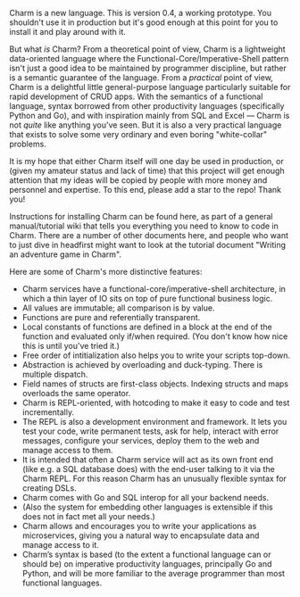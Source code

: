 Charm is a new language. This is version 0.4, a working prototype. You shouldn't use it in production but it's good enough at this point for you to install it and play around with it.

But what *is* Charm? From a theoretical point of view, Charm is a lightweight data-oriented language where the Functional-Core/Imperative-Shell pattern isn't just a good idea to be maintained by programmer discipline, but rather is a semantic guarantee of the language. From a *practical* point of view, Charm is a delightful little general-purpose language particularly suitable for rapid development of CRUD apps. With the semantics of a functional language, syntax borrowed from other productivity languages (specifically Python and Go), and with inspiration mainly from SQL and Excel — Charm is not *quite* like anything you've seen. But it is also a very practical language that exists to solve some very ordinary and even boring "white-collar" problems.

It is my hope that either Charm itself will one day be used in production, or (given my amateur status and lack of time) that this project will get enough attention that my ideas will be copied by people with more money and personnel and expertise. To this end, please add a star to the repo! Thank you!

Instructions for installing Charm can be found here, as part of a general manual/tutorial wiki that tells you everything you need to know to code in Charm. There are a number of other documents here, and people who want to just dive in headfirst might want to look at the tutorial document "Writing an adventure game in Charm".

Here are some of Charm's more distinctive features:

* Charm services have a functional-core/imperative-shell architecture, in which a thin layer of IO sits on top of pure functional business logic.
* All values are immutable; all comparison is by value.
* Functions are pure and referentially transparent.
* Local constants of functions are defined in a block at the end of the function and evaluated only if/when required. (You don't know how nice this is until you've tried it.)
* Free order of intitialization also helps you to write your scripts top-down.
* Abstraction is achieved by overloading and duck-typing. There is multiple dispatch.
* Field names of structs are first-class objects. Indexing structs and maps overloads the same operator.
* Charm is REPL-oriented, with hotcoding to make it easy to code and test incrementally.
* The REPL is also a development environment and framework. It lets you test your code, write permanent tests, ask for help, interact with error messages, configure your services, deploy them to the web and manage access to them.
* It is intended that often a Charm service will act as its own front end (like e.g. a SQL database does) with the end-user talking to it via the Charm REPL. For this reason Charm has an unusually flexible syntax for creating DSLs.
* Charm comes with Go and SQL interop for all your backend needs.
* (Also the system for embedding other languages is extensible if this does not in fact met all your needs.)
* Charm allows and encourages you to write your applications as microservices, giving you a natural way to encapsulate data and manage access to it.
* Charm’s syntax is based (to the extent a functional language can or should be) on imperative productivity languages, principally Go and Python, and will be more familiar to the average programmer than most functional languages.
